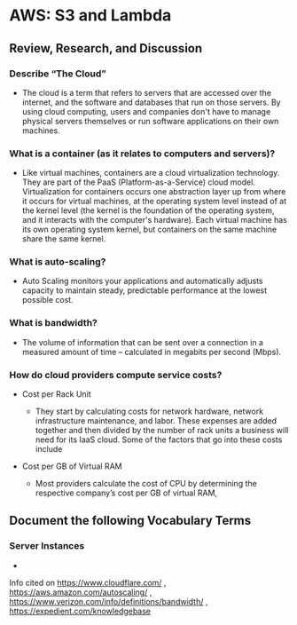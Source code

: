 # AWS: S3 and Lambda

## Review, Research, and Discussion


### Describe “The Cloud”
- The cloud is a term that refers to servers that are accessed over the internet, and the software and databases that run on those servers. By using cloud computing, users and companies don't have to manage physical servers themselves or run software applications on their own machines.

### What is a container (as it relates to computers and servers)?
- Like virtual machines, containers are a cloud virtualization technology. They are part of the PaaS (Platform-as-a-Service) cloud model. Virtualization for containers occurs one abstraction layer up from where it occurs for virtual machines, at the operating system level instead of at the kernel level (the kernel is the foundation of the operating system, and it interacts with the computer's hardware). Each virtual machine has its own operating system kernel, but containers on the same machine share the same kernel.

### What is auto-scaling?
- Auto Scaling monitors your applications and automatically adjusts capacity to maintain steady, predictable performance at the lowest possible cost.

### What is bandwidth?
- The volume of information that can be sent over a connection in a measured amount of time – calculated in megabits per second (Mbps).

### How do cloud providers compute service costs?
  - Cost per Rack Unit
    * They start by calculating costs for network hardware, network infrastructure maintenance, and labor. These expenses are added together and then divided by the number of rack units a business will need for its IaaS cloud. Some of the factors that go into these costs include
   
  - Cost per GB of Virtual RAM
    * Most providers calculate the cost of CPU by determining the respective company’s cost per GB of virtual RAM,


## Document the following Vocabulary Terms

### Server Instances
- 

Info cited on https://www.cloudflare.com/ , https://aws.amazon.com/autoscaling/ , https://www.verizon.com/info/definitions/bandwidth/ , https://expedient.com/knowledgebase
